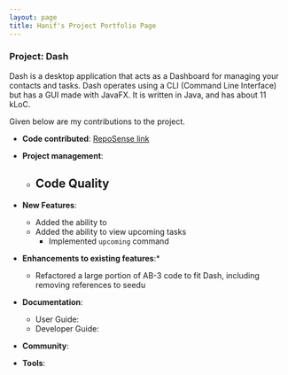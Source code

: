 ```yaml
---
layout: page
title: Hanif's Project Portfolio Page
---
```


### Project: Dash

Dash is a desktop application that acts as a Dashboard for managing your contacts and tasks.
Dash operates using a CLI (Command Line Interface) but has a GUI made with JavaFX.
It is written in Java, and has about 11 kLoC.

Given below are my contributions to the project.

* **Code contributed**: [RepoSense link](https://nus-cs2103-ay2122s1.github.io/tp-dashboard/?search=&sort=groupTitle&sortWithin=title&timeframe=commit&mergegroup=&groupSelect=groupByRepos&breakdown=true&checkedFileTypes=docs~functional-code~test-code~other&since=2021-09-17&tabOpen=true&tabType=authorship&tabAuthor=hanif-kamal&tabRepo=AY2122S1-CS2103T-W15-2%2Ftp%5Bmaster%5D&authorshipIsMergeGroup=false&authorshipFileTypes=docs~functional-code~test-code&authorshipIsBinaryFileTypeChecked=false)

* **Project management**:
  - Code Quality
    - 

* **New Features**:
  - Added the ability to 
  - Added the ability to view upcoming tasks
    - Implemented `upcoming` command
  
* **Enhancements to existing features**:*
  - Refactored a large portion of AB-3 code to fit Dash, including removing references to seedu 

* **Documentation**:
  * User Guide:
  * Developer Guide:

* **Community**:

* **Tools**:
